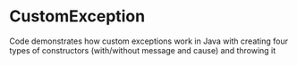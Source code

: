 # CustomException
Code demonstrates how custom exceptions work in Java with creating four types of constructors (with/without message and cause) and throwing it
